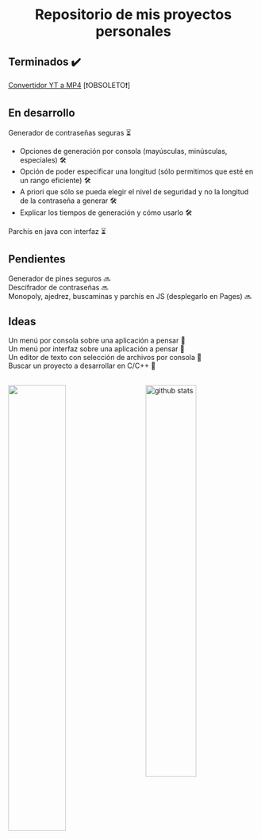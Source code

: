<h1 align="center">Repositorio de mis proyectos personales</h1>

<h2>Terminados ✔️</h2>
<a href="https://github.com/uo287577/Proyectos/tree/main/Python/Convertidor%20yt%20a%20mp4" title="Enlace al código del convertidor YT a MP4">Convertidor YT a MP4</a>  [❗OBSOLETO❗]<br>

<h2>En desarrollo</h2>
Generador de contraseñas seguras ⏳
<ul>
<li>Opciones de generación por consola (mayúsculas, minúsculas, especiales) 🛠️</li>
<li>Opción de poder especificar una longitud (sólo permitimos que esté en un rango eficiente) 🛠️</li>
<li>A priori que sólo se pueda elegir el nivel de seguridad y no la longitud de la contraseña a generar 🛠️</li>
<li>Explicar los tiempos de generación y cómo usarlo 🛠️</li>
</ul>
Parchís en java con interfaz ⏳<br>

<h2>Pendientes</h2>
Generador de pines seguros 🔜<br>
Descifrador de contraseñas 🔜<br>
Monopoly, ajedrez, buscaminas y parchís en JS (desplegarlo en Pages) 🔜<br>

<h2>Ideas</h2>
Un menú por consola sobre una aplicación a pensar 💭<br>
Un menú por interfaz sobre una aplicación a pensar 💭<br>
Un editor de texto con selección de archivos por consola 💭<br>
Buscar un proyecto a desarrollar en C/C++ 💭<br> <br>

<img src="https://github-readme-streak-stats.herokuapp.com/?user=uo287577&theme=dark" width="48%" > <img src="https://github-readme-stats.vercel.app/api?username=uo287577&show_icons=true&theme=gotham" alt="github stats" width="45%" align="right"/>
